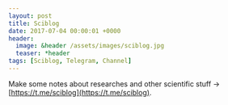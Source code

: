 ```yaml
---
layout: post
title: Sciblog
date: 2017-07-04 00:00:01 +0000
header:
  image: &header /assets/images/sciblog.jpg
  teaser: *header
tags: [Sciblog, Telegram, Channel]
---
```


Make some notes about researches and other scientific stuff -> [https://t.me/sciblog](https://t.me/sciblog).
